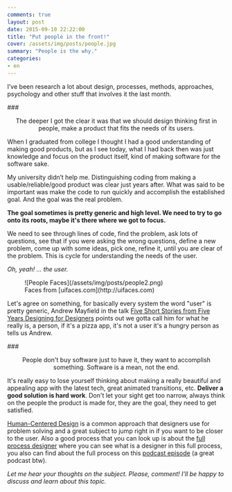 ```yaml
---
comments: true
layout: post
date: 2015-09-10 22:22:00
title: "Put people in the front!"
cover: /assets/img/posts/people.jpg
summary: "People is the why."
categories:
- en
---
```


I’ve been research a lot about design, processes, methods, approaches, psychology and other stuff that involves it the last month.

###<center>The deeper I got the clear it was that we should design thinking first in people, make a product that fits the needs of its users.</center>

When I graduated from college I thought I had a good understanding of making good products, but as I see today, what I had back then was just knowledge and focus on the product itself, kind of making software for the software sake. 

My university didn’t help me. Distinguishing coding from making a usable/reliable/good product was clear just years after. What was said to be important was make the code to run quickly and accomplish the established goal. And the goal was the real problem.

**The goal sometimes is pretty generic and high level. We need to try to go onto its roots, maybe it's there where we got to focus.**

We need to see through lines of code, find the problem, ask lots of questions, see that if you were asking the wrong questions, define a new problem, come up with some ideas, pick one, refine it, until you are clear of the problem. This is cycle for understanding the needs of the user. 

*Oh, yeah! ... the user.*

<figure>
![People Faces](/assets/img/posts/people2.png)
<figcaption>Faces from [uifaces.com](http://uifaces.com)</figcaption>
</figure>

Let's agree on something, for basically every system the word "user" is pretty generic, Andrew Mayfield in the talk [Five Short Stories from Five Years Designing for Designers](http://uxweek.com/videos/ux-week-2014-andrew-mayfield-five-short-stories-from-five-years-designing-for-designers) points out we gotta call him for what he really is, a person, if it's a pizza app, it's not a user it's a hungry person as tells us Andrew. 

###<center>People don't buy software just to have it, they want to accomplish something. Software is a mean, not the end.</center>

It's really easy to lose yourself thinking about making a really beautiful and appealing app with the latest tech, great animated transitions, etc. **Deliver a good solution is hard work**. Don't let your sight get too narrow, always think on the people the product is made for, they are the goal, they need to get satisfied.

[Human-Centered Design](http://www.designkit.org/human-centered-design) is a common approach that designers use for problem solving and a great subject to jump right in if you want to be closer to the user. Also a good process that you can look up is about the  [full process designer](http://fullprocessdesigner.com) where you can see what is a designer in this full process, you also can find about the full process on this [podcast episode](http://www.travandlos.com/29) (a great podcast btw).

*Let me hear your thoughts on the subject. Please, comment! I'll be happy to discuss and learn about this topic.*
